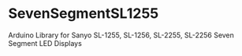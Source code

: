 # SevenSegmentSL1255
Arduino Library for Sanyo SL-1255, SL-1256, SL-2255, SL-2256 Seven Segment LED Displays
